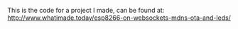
This is the code for a project I made, can be found at:
http://www.whatimade.today/esp8266-on-websockets-mdns-ota-and-leds/

